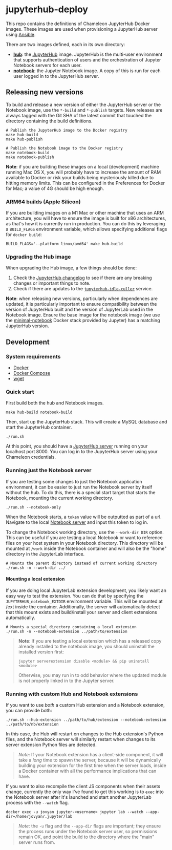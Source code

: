 # jupyterhub-deploy

This repo contains the definitions of Chameleon JupyterHub Docker images. These images are used when provisioning a JupyterHub server using [Ansible](https://github.com/ChameleonCloud/ansible-playbooks/tree/master/roles/jupyterhub).

There are two images defined, each in its own directory:

  - **[hub](./hub)**: the [JupyterHub](https://jupyter.org/hub) image. JupyterHub is the multi-user environment that supports authentication of users and the orchestration of Jupyter Notebook servers for each user.
  - **[notebook](./notebook)**: the Jupyter Notebook image. A copy of this is run for each user logged in to the JupyterHub server.

## Releasing new versions

To build and release a new version of either the JupyterHub server or the Notebook image, use the `*-build` and `*-publish` targets. New releases are always tagged with the Git SHA of the latest commit that touched the directory containing the build definitions.

```
# Publish the JupyterHub image to the Docker registry
make hub-build
make hub-publish

# Publish the Notebook image to the Docker registry
make notebook-build
make notebook-publish
```

**Note**: if you are building these images on a local (development) machine running Mac OS X, you will probably have to increase the amount of RAM available to Docker or risk your builds being mysteriously killed due to hitting memory limits. This can be configured in the Preferences for Docker for Mac; a value of 4G should be high enough.

### ARM64 builds (Apple Silicon)

If you are building images on a M1 Mac or other machine that uses an ARM architecture, you will have to ensure the image is built for x86 architectures, as that's how it is currently run in production. You can do this by leveraging a `BUILD_FLAGS` environment variable, which allows specifying additional flags for `docker build`:

```
BUILD_FLAGS='--platform linux/amd64' make hub-build
```

### Upgrading the Hub image

When upgrading the Hub image, a few things should be done:

1. Check the [JupyterHub changelog](https://jupyterhub.readthedocs.io/en/stable/changelog.html) to see if there are any breaking changes or important things to note.
2. Check if there are updates to the [`jupyterhub-idle-culler`](https://github.com/jupyterhub/jupyterhub-idle-culler) service.

**Note**: when releasing new versions, particularly when dependences are updated, it is particularly important to ensure compatibility between the version of JupyterHub built and the version of JupyterLab used in the Notebook image. Ensure the base image for the notebook image (we use the [minimal-notebook](https://github.com/jupyter/docker-stacks/tree/master/minimal-notebook) Docker stack provided by Jupyter) has a matching JupyterHub version.

## Development

### System requirements

  - [Docker](https://docs.docker.com/install/)
  - [Docker Compose](https://docs.docker.com/compose/install/)
  - [wget](http://mirrors.ibiblio.org/gnu/wget/)

### Quick start

First build both the hub and Notebook images.

```
make hub-build notebook-build
```

Then, start up the JupyterHub stack. This will create a MySQL database and start the JupyterHub container.

```
./run.sh
```

At this point, you should have a [JupyterHub server](http://127.0.0.1:8001) running on your localhost port 8000. You can log in to the JupyterHub server using your Chameleon credentials.

### Running just the Notebook server

If you are testing some changes to just the Notebook application environment, it can be easier to just run the Notebook server by itself without the hub. To do this, there is a special start target that starts the Notebook, mounting the current working directory.

```
./run.sh --notebook-only
```

When the Notebook starts, a `token` value will be outputted as part of a url. Navigate to the local [Notebook server](http://localhost:8888) and input this token to log in.

To change the Notebook working directory, use the `--work-dir DIR` option. This can be useful if you are testing a local Notebook or want to reference files on your host system in your Notebook directory. This directory will be mounted at `/work` inside the Notebook container and will also be the "home" directory in the JupyterLab interface.

```
# Mounts the parent directory instead of current working directory
./run.sh -n --work-dir ../
```

#### Mounting a local extension

If you are doing local JupyterLab extension development, you likely want an easy way to test the extension. You can do that by specifying the `JUPYTERHUB_notebook_EXTDIR` environment variable. This will be mounted at /ext inside the container. Additionally, the server will automatically detect that this mount exists and build/install your server and client extensions automatically.

```
# Mounts a special directory containing a local extension
./run.sh -n --notebook-extension ../path/to/extension
```

> **Note**: If you are testing a local extension which has a released copy already installed to the notebook image, you should uninstall the installed version first:
>
> `jupyter serverextension disable <module> && pip uninstall <module>`
>
> Otherwise, you may run in to odd behavior where the updated module is not properly linked in to the Jupyter server.

### Running with custom Hub and Notebook extensions

If you want to use _both_ a custom Hub extension and a Notebook extension,
you can provide both:

```
./run.sh --hub-extension ../path/to/hub/extension --notebook-extension ../path/to/nb/extension
```

In this case, the Hub will restart on changes to the Hub extension's Python
files, and the Notebook server will similarly restart when changes to its
server extension Python files are detected.

> *Note*: If your Notebook extension has a client-side component, it will take
> a _long_ time to spawn the server, because it will be dynamically building
> your extension for the first time when the server loads, inside a Docker
> container with all the performance implications that can have.

If you want to also recompile the
client JS components when their assets change, currently the only way I've
found to get this working is to `exec` into the Notebook server after it's
launched and start another JupyterLab process with the `--watch` flag.

```
docker exec -u jovyan jupyter-<username> jupyter lab --watch --app-dir=/home/jovyan/.jupyter/lab
```

> *Note*: the `-u` flag and the `--app-dir` flags are important; they ensure
> the process runs under the Notebook server user, so permissions remain OK,
> and point the build to the directory where the "main" server runs from.
